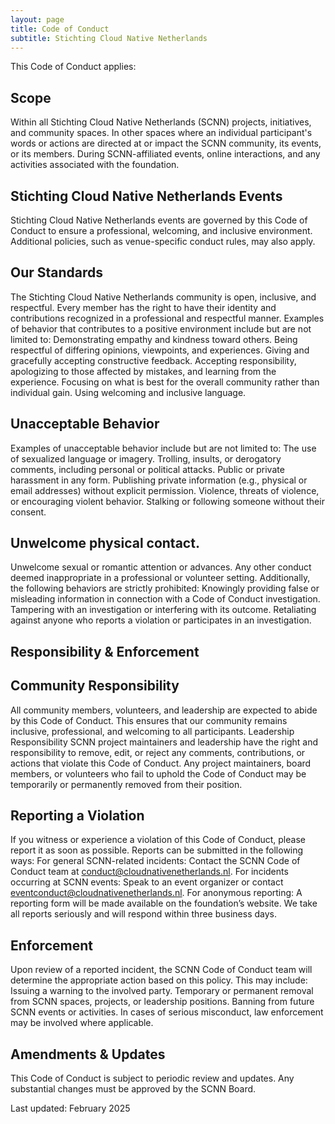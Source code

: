 ```yaml
---
layout: page
title: Code of Conduct 
subtitle: Stichting Cloud Native Netherlands
---
```


This Code of Conduct applies:

## Scope 
Within all Stichting Cloud Native Netherlands (SCNN) projects, initiatives, and community spaces. 
In other spaces where an individual participant's words or actions are directed at or impact the SCNN community, its events, or its members. 
During SCNN-affiliated events, online interactions, and any activities associated with the foundation. 

## Stichting Cloud Native Netherlands Events 
Stichting Cloud Native Netherlands events are governed by this Code of Conduct to ensure a professional, welcoming, and inclusive environment. Additional policies, such as venue-specific conduct rules, may also apply. 

## Our Standards 
The Stichting Cloud Native Netherlands community is open, inclusive, and respectful. Every member has the right to have their identity and contributions recognized in a professional and respectful manner. 
Examples of behavior that contributes to a positive environment include but are not limited to: 
Demonstrating empathy and kindness toward others. 
Being respectful of differing opinions, viewpoints, and experiences. 
Giving and gracefully accepting constructive feedback. 
Accepting responsibility, apologizing to those affected by mistakes, and learning from the experience. 
Focusing on what is best for the overall community rather than individual gain. 
Using welcoming and inclusive language. 

## Unacceptable Behavior 
Examples of unacceptable behavior include but are not limited to: 
The use of sexualized language or imagery. 
Trolling, insults, or derogatory comments, including personal or political attacks. 
Public or private harassment in any form. 
Publishing private information (e.g., physical or email addresses) without explicit permission. 
Violence, threats of violence, or encouraging violent behavior. 
Stalking or following someone without their consent. 

## Unwelcome physical contact. 
Unwelcome sexual or romantic attention or advances. 
Any other conduct deemed inappropriate in a professional or volunteer setting. 
Additionally, the following behaviors are strictly prohibited: 
Knowingly providing false or misleading information in connection with a Code of Conduct investigation. 
Tampering with an investigation or interfering with its outcome. 
Retaliating against anyone who reports a violation or participates in an investigation. 

## Responsibility & Enforcement 

## Community Responsibility 
All community members, volunteers, and leadership are expected to abide by this Code of Conduct. This ensures that our community remains inclusive, professional, and welcoming to all participants. 
Leadership Responsibility 
SCNN project maintainers and leadership have the right and responsibility to remove, edit, or reject any comments, contributions, or actions that violate this Code of Conduct. 
Any project maintainers, board members, or volunteers who fail to uphold the Code of Conduct may be temporarily or permanently removed from their position. 

## Reporting a Violation 
If you witness or experience a violation of this Code of Conduct, please report it as soon as possible. Reports can be submitted in the following ways: 
For general SCNN-related incidents: Contact the SCNN Code of Conduct team at [conduct@cloudnativenetherlands.nl](mailto:conduct@cloudnativenetherlands.nl). 
For incidents occurring at SCNN events: Speak to an event organizer or contact  [eventconduct@cloudnativenetherlands.nl](mailto:eventconduct@cloudnativenetherlands.nl). 
For anonymous reporting: A reporting form will be made available on the foundation’s website. 
We take all reports seriously and will respond within three business days. 

## Enforcement 
Upon review of a reported incident, the SCNN Code of Conduct team will determine the appropriate action based on this policy. This may include: 
Issuing a warning to the involved party. 
Temporary or permanent removal from SCNN spaces, projects, or leadership positions. 
Banning from future SCNN events or activities. 
In cases of serious misconduct, law enforcement may be involved where applicable. 

## Amendments & Updates 
This Code of Conduct is subject to periodic review and updates. Any substantial changes must be approved by the SCNN Board. 

Last updated: February 2025 
 
